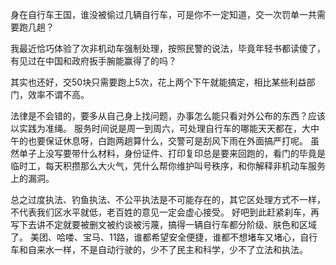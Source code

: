 身在自行车王国，谁没被偷过几辆自行车，可是你不一定知道，交一次罚单一共需要跑几趟？

我最近恰巧体验了次非机动车强制处理，按照民警的说法，毕竟年轻书都读傻了，有见过在中国和政府扳手腕能赢得了的吗？

其实也还好，交50块只需要跑上5次，花上两个下午就能搞定，相比某些利益部门，效率不谓不高。

法律是不会错的，要多从自己身上找问题，办事怎么能只看对外公布的东西？应该以实践为准绳。
服务时间说是周一到周六，可处理自行车的哪能天天都在，大中午的也要保证休息呀，白跑两趟算什么，交警可是刮风下雨在外面搞严打呢。
虽然单子上没写要带什么材料，身份证件、打印复印总是要来回跑的，看门的毕竟是临时工，每天积攒那么大火气，凭什么帮你维护叫号秩序，和你解释非机动车服务上的漏洞。

总之过度执法、钓鱼执法、不公平执法是不可能存在的，其它区处理方式不一样，不代表我们区水平就低，老百姓的意见一定会虚心接受。
好吧到此赶紧刹车，再写下去讲不定就要被删文被约谈被污蔑，搞得一辆自行车都分阶级、肤色和区域了。
美团、哈喽、宝马、11路，谁都希望安全便捷，谁都不想堵车又堵心，自行车和自来水一样，不是自动行驶的，少不了民主和科学，少不了立法和执法。
